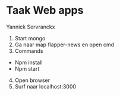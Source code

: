 # Taak Web apps

Yannick Servranckx

1) Start mongo
2) Ga naar map flapper-news en open cmd
3) Commands
* Npm install
* Npm start
4) Open browser
5) Surf naar localhost:3000


